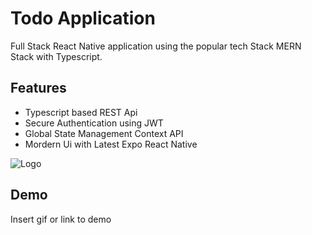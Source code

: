 
# Todo Application

Full Stack React Native application using the popular tech Stack MERN Stack with Typescript.







## Features

- Typescript based REST Api
- Secure Authentication using JWT
- Global State Management Context API
- Mordern Ui with Latest Expo React Native


![Logo](https://cdn.discordapp.com/attachments/791559327416582155/1114988255461511228/d8d20a95-96be-47fc-a230-d4fd65659fd5.jpg)


## Demo

Insert gif or link to demo

